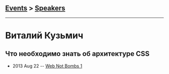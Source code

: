 ## [Events](../README.md) > [Speakers](../speakers.md)
---

# Виталий Кузьмич

## Что необходимо знать об архитектуре CSS
- 2013 Aug 22 -- [Web Not Bombs 1](https://www.youtube.com/watch?v=MPoB3DsN4pk)    
